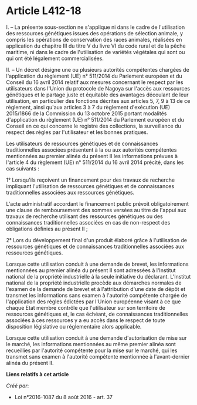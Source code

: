 # Article L412-18

I. – La présente sous-section ne s'applique ni dans le cadre de l'utilisation des ressources génétiques issues des opérations
de sélection animale, y compris les opérations de conservation des races animales, réalisées en application du chapitre III
du titre V du livre VI du code rural et de la pêche maritime, ni dans le cadre de l'utilisation de variétés végétales qui
sont ou qui ont été légalement commercialisées.

II. – Un décret désigne une ou plusieurs autorités compétentes chargées de l'application du règlement (UE) n° 511/2014 du
Parlement européen et du Conseil du 16 avril 2014 relatif aux mesures concernant le respect par les utilisateurs dans l'Union
du protocole de Nagoya sur l'accès aux ressources génétiques et le partage juste et équitable des avantages découlant de leur
utilisation, en particulier des fonctions décrites aux articles 5, 7, 9 à 13 de ce règlement, ainsi qu'aux articles 3 à 7 du
règlement d'exécution (UE) 2015/1866 de la Commission du 13 octobre 2015 portant modalités d'application du règlement (UE) n°
511/2014 du Parlement européen et du Conseil en ce qui concerne le registre des collections, la surveillance du respect des
règles par l'utilisateur et les bonnes pratiques.

Les utilisateurs de ressources génétiques et de connaissances traditionnelles associées présentent à la ou aux autorités
compétentes mentionnées au premier alinéa du présent II les informations prévues à l'article 4 du règlement (UE) n° 511/2014
du 16 avril 2014 précité, dans les cas suivants :

1° Lorsqu'ils reçoivent un financement pour des travaux de recherche impliquant l'utilisation de ressources génétiques et de
connaissances traditionnelles associées aux ressources génétiques.

L'acte administratif accordant le financement public prévoit obligatoirement une clause de remboursement des sommes versées
au titre de l'appui aux travaux de recherche utilisant des ressources génétiques ou des connaissances traditionnelles
associées en cas de non-respect des obligations définies au présent II ;

2° Lors du développement final d'un produit élaboré grâce à l'utilisation de ressources génétiques et de connaissances
traditionnelles associées aux ressources génétiques.

Lorsque cette utilisation conduit à une demande de brevet, les informations mentionnées au premier alinéa du présent II sont
adressées à l'Institut national de la propriété industrielle à la seule initiative du déclarant. L'Institut national de la
propriété industrielle procède aux démarches normales de l'examen de la demande de brevet et à l'attribution d'une date de
dépôt et transmet les informations sans examen à l'autorité compétente chargée de l'application des règles édictées par
l'Union européenne visant à ce que chaque Etat membre contrôle que l'utilisateur sur son territoire de ressources génétiques
et, le cas échéant, de connaissances traditionnelles associées à ces ressources y a eu accès dans le respect de toute
disposition législative ou réglementaire alors applicable.

Lorsque cette utilisation conduit à une demande d'autorisation de mise sur le marché, les informations mentionnées au même
premier alinéa sont recueillies par l'autorité compétente pour la mise sur le marché, qui les transmet sans examen à
l'autorité compétente mentionnée à l'avant-dernier alinéa du présent II.

**Liens relatifs à cet article**

_Créé par_:

  - Loi n°2016-1087 du 8 août 2016 - art. 37
